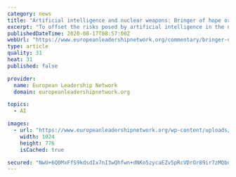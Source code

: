 ```yaml
---
category: news
title: "Artificial intelligence and nuclear weapons: Bringer of hope or harbinger of doom?"
excerpt: "To offset the risks posed by artificial intelligence in the nuclear realm, continued dialogue with stakeholders including governments, corporations, and civil society is key."
publishedDateTime: 2020-08-17T08:57:00Z
webUrl: "https://www.europeanleadershipnetwork.org/commentary/bringer-of-hope-or-harbinger-of-doom-artificial-intelligence-and-nuclear-weapons/"
type: article
quality: 31
heat: 31
published: false

provider:
  name: European Leadership Network
  domain: europeanleadershipnetwork.org

topics:
  - AI

images:
  - url: "https://www.europeanleadershipnetwork.org/wp-content/uploads/2020/08/1584px-Peacekeeper-missile-testing-1024x776.jpg"
    width: 1024
    height: 776
    isCached: true

secured: "NwU+6Q0MxFfS9kdsdIx7nI3wQhfwn+dNKo5zycaEZv5pRcVDrOr89ir7zMQbnMkbjgDkIdBG3vY6Ii9DKB3jqNXlsJBQTMHaIdkDPDgqSMEeheyIAS6puLGaOwJJOGBqe3UxlfvMcNQeSu7S4yZzxO8P0rRGcmK3aLRAc9zCPdtjXlGL6vM59Xc3UMRLA6g5WJmvRbuAEc0Kf2rT57+JBnVBIWFBpXJph286pW1XHpOJwubgTfGiVjDI5JzWgAj6Gd5sboApIrkr91hueKpuBAbkqqdglKeTlsJHyNVQwYerh+/RpSels2iloqHbBkDENFQqk7+iCKozQzWC0OggRw==;l1SJCusjSpOxBAupWgz1jw=="
---
```



